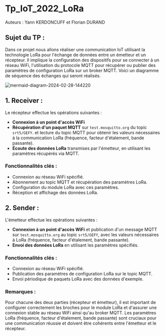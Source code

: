 # Tp_IoT_2022_LoRa

Auteurs : Yann KERDONCUFF et Florian DURAND
## Sujet du TP :

Dans ce projet nous allons réaliser une communication IoT utilisant la technologie LoRa pour l'échange de données entre un émetteur et un récepteur. Il implique la configuration des dispositifs pour se connecter à un réseau WiFi, l'utilisation du protocole MQTT pour récupérer ou publier des paramètres de configuration LoRa sur un broker MQTT. Voici un diagramme de séquence des échanges qui seront réalisés.

![mermaid-diagram-2024-02-28-144220](https://github.com/ykerdoncuff/Tp_IoT_2022_LoRa_Bluetooth/assets/57559729/0f7973e9-8dfe-447a-95c8-a9c9d423ace3)

## 1. Receiver :

Le récepteur effectue les opérations suivantes :

- **Connexion à un point d'accès WiFi**
- **Récupération d'un paquet MQTT** sur `test.mosquitto.org` du topic `srt5/GEFY`. et lecture du topic MQTT pour obtenir les valeurs nécessaires à la communication LoRa (fréquence, facteur d'étalement, bande passante).
- **Écoute des données LoRa** transmises par l'émetteur, en utilisant les paramètres récupérés via MQTT.

### Fonctionnalités clés :

- Connexion au réseau WiFi spécifié.
- Abonnement au topic MQTT et récupération des paramètres LoRa.
- Configuration du module LoRa avec ces paramètres.
- Réception et affichage des données LoRa.

## 2. Sender :

L'émetteur effectue les opérations suivantes :

- **Connexion à un point d'accès WiFi** et publication d'un message MQTT sur `test.mosquitto.org` au topic `srt5/GEFY`, avec les valeurs nécessaires à LoRa (fréquence, facteur d'étalement, bande passante).
- **Envoi des données LoRa** en utilisant les paramètres spécifiés.

### Fonctionnalités clés :

- Connexion au réseau WiFi spécifié.
- Publication des paramètres de configuration LoRa sur le topic MQTT.
- Envoi périodique de paquets LoRa avec des données d'exemple.

### Remarques :

Pour chacune des deux parties (récepteur et émetteur), il est important de configurer correctement les broches pour le module LoRa et d'assurer une connexion stable au réseau WiFi ainsi qu'au broker MQTT. Les paramètres LoRa (fréquence, facteur d'étalement, bande passante) sont cruciaux pour une communication réussie et doivent être cohérents entre l'émetteur et le récepteur.



